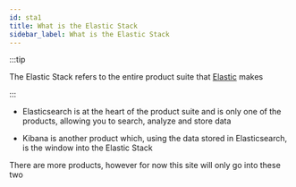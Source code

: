 ```yaml
---
id: sta1
title: What is the Elastic Stack
sidebar_label: What is the Elastic Stack
---
```


:::tip

The Elastic Stack refers to the entire product suite that [Elastic](https://elastic.co) makes

:::

* Elasticsearch is at the heart of the product suite and is only one of the products, allowing you to search, analyze and store data

* Kibana is another product which, using the data stored in Elasticsearch, is the window into the Elastic Stack

There are more products, however for now this site will only go into these two
